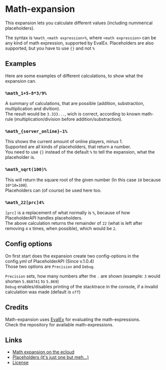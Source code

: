 # Math-expansion
This expansion lets you calculate different values (including nummerical placeholders).

The syntax is `%math_<math expression>%`, where `<math expression>` can be any kind of math expression, supported by EvalEx.
Placeholders are also supported, but you have to use `{}` and not `%`

## Examples
Here are some examples of different calculations, to show what the expansion can.

### `%math_1+5-8*3/9%`
A summary of calculations, that are possible (addition, substraction, multiplication and divition).  
The result would be `3.333...`, wich is correct, according to known math-rule (multiplication/division before addition/substraction).

### `%math_{server_online}-1%`
This shows the current amount of online players, minus 1.  
Supported are all kinds of placeholders, that return a number.  
You need to use `{}` instead of the default `%` to tell the expansion, what the placeholder is.

### `%math_sqrt(100)%`
This will return the square root of the given number (In this case `10` because `10*10=100`).  
Placeholders can (of course) be used here too.

### `%math_22[prc]4%`
`[prc]` is a replacement of what normally is `%`, because of how PlaceholderAPI handles placeholders.  
The above calculation returns the remainder of `22` (what is left after removing `4` x times, when possible), which would be `2`.

## Config options
On first start does the expansion create two config-options in the config.yml of PlaceholderAPI (Since v.1.0.4)  
Those two options are `Precision` and `Debug`.

`Precision` sets, how many numbers after the `.` are shown (example: `3` would shorten `5.868741` to `5.869`)  
`Debug` enables/disables printing of the stacktrace in the console, if a invalid calculation was made (default is `off`)

## Credits
Math-expansion uses [EvalEx](https://github.com/uklimaschewski/EvalEx) for evaluating the math-expressions.  
Check the repository for available math-expressions.

## Links
- [Math expansion on the ecloud](https://api.extendedclip.com/expansions/math/)
- [Placeholders (it's just one but meh...)](https://github.com/help-chat/PlaceholderAPI/wiki/Placeholders#math)
- [License](https://github.com/PlaceholderAPI/Math-Expansion/blob/master/LICENSE)
